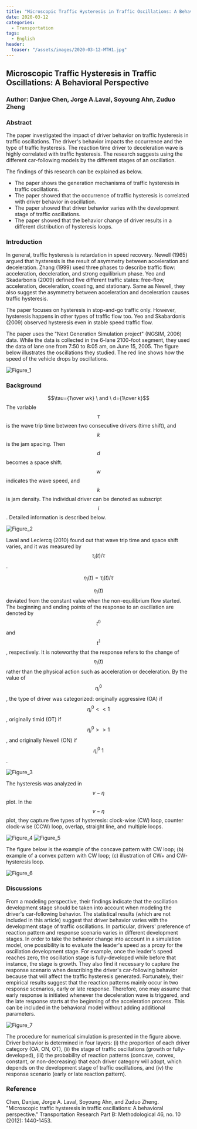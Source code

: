 ```yaml
---
title: "Microscopic Traffic Hysteresis in Traffic Oscillations: A Behavioral Perspective"
date: 2020-03-12
categories: 
  - Transportation
tags:
  - English
header:
  teaser: "/assets/images/2020-03-12-MTH1.jpg"
---
```

## Microscopic Traffic Hysteresis in Traffic Oscillations: A Behavioral Perspective
### Author: Danjue Chen, Jorge A.Laval, Soyoung Ahn, Zuduo Zheng

### Abstract
The paper investigated the impact of driver behavior on traffic hysteresis in traffic oscillations. The driver's behavior impacts the occurrence and the type of traffic hysteresis. The reaction time driver to deceleration wave is highly correlated with traffic hysteresis. The research suggests using the different car-following models by the different stages of an oscillation.

The findings of this research can be explained as below.

- The paper shows the generation mechanisms of traffic hysteresis in traffic oscillations.
- The paper showed that the occurrence of traffic hysteresis is correlated with driver behavior in oscillation.
- The paper showed that driver behavior varies with the development stage of traffic oscillations.
- The paper showed that the behavior change of driver results in a different distribution of hysteresis loops.

### Introduction
In general, traffic hysteresis is retardation in speed recovery. Newell (1965) argued that hysteresis is the result of asymmetry between acceleration and deceleration. Zhang (1999) used three phases to describe traffic flow: acceleration, deceleration, and strong equilibrium phase. Yeo and Skadarbonis (2009) defined five different traffic states: free-flow, acceleration, deceleration, coasting, and stationary. Same as Newell, they also suggest the asymmetry between acceleration and deceleration causes traffic hysteresis.

The paper focuses on hysteresis in stop-and-go traffic only. However, hysteresis happens in other types of traffic flow too. Yeo and Skabardonis (2009) observed hysteresis even in stable speed traffic flow.

The paper uses the "Next Generation Simulation project" (NGSIM, 2006) data. While the data is collected in the 6-lane 2100-foot segment, they used the data of lane one from 7:50 to 8:05 am, on June 15, 2005. The figure below illustrates the oscillations they studied. The red line shows how the speed of the vehicle drops by oscillations.

![Figure_1](/assets/images/2020-03-12-MTH1.jpg)

### Background
$$\tau={1\over wk} \ and \ d={1\over k}$$
The variable $$\tau$$ is the wave trip time between two consecutive drivers (time shift), and $$k$$ is the jam spacing. Then $$d$$ becomes a space shift. $$w$$ indicates the wave speed, and $$k$$ is jam density. The individual driver can be denoted as subscript $$i$$. Detailed information is described below.

![Figure_2](/assets/images/2020-03-12-MTH2.jpg)

Laval and Leclercq (2010) found out that wave trip time and space shift varies, and it was measured by $${\tau_i(t)}/ {\tau}$$. 

$$\eta_i(t) = \tau_i(t)/\tau$$

$$\eta_i(t)$$ deviated from the constant value when the non-equilibrium flow started. The beginning and ending points of the response to an oscillation are denoted by $$t^0$$ and $$t^1$$, respectively. It is noteworthy that the response refers to the change of $$\eta_i(t)$$ rather than the physical action such as acceleration or deceleration. By the value of $$\eta^0_i$$, the type of driver was categorized: originally aggressive (OA) if $$\eta^0_i << 1$$, originally timid (OT) if $$\eta^0_i >> 1$$, and originally Newell (ON) if $$\eta^0_i ~ 1$$.

![Figure_3](/assets/images/2020-03-12-MTH3.jpg)

The hysteresis was analyzed in $$v-\eta$$ plot. In the $$v-\eta$$ plot, they capture five types of hysteresis: clock-wise (CW) loop, counter clock-wise (CCW) loop, overlap, straight line, and multiple loops.

![Figure_4](/assets/images/2020-03-12-MTH4.jpg)
![Figure_5](/assets/images/2020-03-12-MTH5.jpg)

The figure below is the example of the concave pattern with CW loop; (b) example of a convex pattern with CW loop; (c) illustration of CW+ and CW- hysteresis loop.

![Figure_6](/assets/images/2020-03-12-MTH6.jpg)

### Discussions
From a modeling perspective, their findings indicate that the oscillation development stage should be taken into account
when modeling the driver's car-following behavior. The statistical results (which are not included in this article) suggest that driver behavior varies with the development stage of traffic oscillations. In particular, drivers' preference of reaction pattern and response scenario varies in different development stages.
In order to take the behavior change into account in a simulation model, one possibility is to evaluate the leader's speed as a proxy for the oscillation development stage. For example, once the leader's speed reaches zero, the oscillation stage is fully-developed while before that instance, the stage is growth. They also find it necessary to capture the response scenario when describing the driver's car-following behavior because that will affect the traffic hysteresis generated.
Fortunately, their empirical results suggest that the reaction patterns mainly occur in two response scenarios, early or late response. Therefore, one may assume that early response is initiated whenever the deceleration wave is triggered, and the late response starts at the beginning of the acceleration process. This can be included in the behavioral model without adding additional parameters.

![Figure_7](/assets/images/2020-03-12-MTH7.jpg)

The procedure for numerical simulation is presented in the figure above. Driver behavior is determined in four layers: (i) the proportion of each driver category (OA, ON, OT), (ii) the stage of traffic oscillations (growth or fully-developed), (iii) the probability of reaction patterns (concave, convex, constant, or non-decreasing) that each driver category will adopt, which depends on the development stage of traffic oscillations, and (iv) the response scenario (early or late reaction pattern).

### Reference
Chen, Danjue, Jorge A. Laval, Soyoung Ahn, and Zuduo Zheng. "Microscopic traffic hysteresis in traffic oscillations: A behavioral perspective." Transportation Research Part B: Methodological 46, no. 10 (2012): 1440-1453.